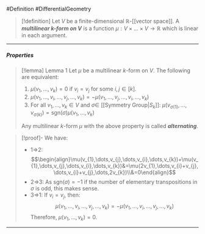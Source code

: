 #Definition #DifferentialGeometry 

> [!definition]
> Let $V$ be a finite-dimensional $\mathbb{R}$-[[vector space]]. A ***multilinear $k$-form on $V$*** is a function $\mu:V\times\dots \times V\to \mathbb{R}$ which is linear in each argument.
---
##### Properties
> [!lemma] Lemma 1
> Let $\mu$ be a multilinear $k$-form on $V$. The following are equivalent:
> 1. $\mu(v_{1},\dots,v_{k})=0$ if $v_{i}=v_{j}$ for some $i,j\in[k]$.
> 2. $\mu(v_{1},\dots,v_{i},\dots,v_{j},\dots,v_{k})=-\mu(v_{1},\dots,v_{j},\dots,v_{i},\dots,v_{k})$
> 3. For all $v_{1},\dots,v_{k}\in V$ and $\sigma\in$ [[Symmetry Group|$S_{k}$]]: $\mu(v_{\sigma(1)},\dots,v_{\sigma(k)})=\text{sgn}(\sigma)\mu(v_{1},\dots,v_{k})$
>    
> Any multilinear $k$-form $\mu$ with the above property is called ***alternating***.

> [!proof]-
> We have:
> - 1=>2: $$\begin{align}\mu(v_{1},\dots,v_{j},\dots,v_{i},\dots,v_{k})+\mu(v_{1},\dots,v_{j},\dots,v_{i},\dots,v_{k})&=\mu(2v_{1},\dots,v_{i}+v_{j},\dots,v_{i}+v_{j},\dots,2v_{k})\\&=0\end{align}$$
> - 2=>3: As $\text{sgn}(\sigma)=-1$ if the number of elementary transpositions in $\sigma$ is odd, this makes sense.
> - 3=>1: If $v_{i}=v_{j}$, then: $$\mu(v_{1},\dots,v_{i},\dots,v_{j},\dots,v_{k})=-\mu(v_{1},\dots,v_{i},\dots,v_{j},\dots,v_{k})$$ Therefore, $\mu(v_{1},\dots,v_{k})=0$.
---
